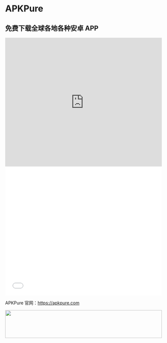# APKPure

## 免费下载全球各地各种安卓 APP

<iframe width="100%" height="415" src="https://www.youtube.com/embed/8d2fXLzrw0U" frameborder="0" allow="accelerometer; autoplay; encrypted-media; gyroscope; picture-in-picture" allowfullscreen></iframe>
<iframe width="100%" height="415" src="//player.bilibili.com/player.html?aid=242990158&bvid=BV1we411x7ct&cid=183035673&page=1" scrolling="no" border="0" frameborder="no" framespacing="0" allowfullscreen="true"> </iframe>

APKPure 官网：https://apkpure.com

<a href="https://www.vultr.com/?ref=8948199-8H"><img src="https://www.vultr.com/media/banner_1.png" width="100%" height="90" /></a>
